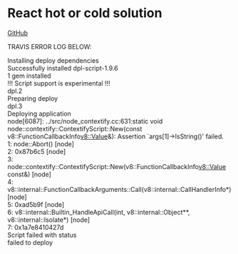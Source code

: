 # React hot or cold solution

[GitHub](https://github.com/Thinkful-Ed/react-hot-cold)




TRAVIS ERROR LOG BELOW:

Installing deploy dependencies
<br>
Successfully installed dpl-script-1.9.6
<br>
1 gem installed
<br>
!!! Script support is experimental !!!
<br>
dpl.2
<br>
Preparing deploy
<br>
dpl.3
<br>
Deploying application
<br>
node[6087]: ../src/node_contextify.cc:631:static void node::contextify::ContextifyScript::New(const v8::FunctionCallbackInfo<v8::Value>&): Assertion `args[1]->IsString()' failed.
<br>
 1: node::Abort() [node]
 <br>
 2: 0x87b6c5 [node]
 <br>
 3: node::contextify::ContextifyScript::New(v8::FunctionCallbackInfo<v8::Value> const&) [node]
 <br>
 4: v8::internal::FunctionCallbackArguments::Call(v8::internal::CallHandlerInfo*) [node]
 <br>
 5: 0xad5b9f [node]
 <br>
 6: v8::internal::Builtin_HandleApiCall(int, v8::internal::Object**, v8::internal::Isolate*) [node]
 <br>
 7: 0x1a7e8410427d
 <br>
Script failed with status 
<br>
failed to deploy
